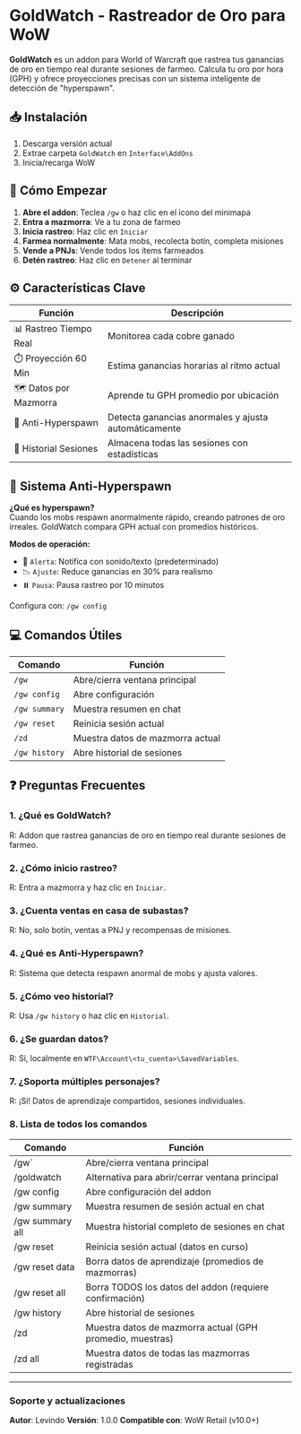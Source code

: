 # GoldWatch - Rastreador de Oro para WoW

**GoldWatch** es un addon para World of Warcraft que rastrea tus ganancias de oro en tiempo real durante sesiones de farmeo. Calcula tu oro por hora (GPH) y ofrece proyecciones precisas con un sistema inteligente de detección de "hyperspawn".

## 📥 Instalación
1. Descarga versión actual
2. Extrae carpeta `GoldWatch` en `Interface\AddOns`
3. Inicia/recarga WoW

## 🚀 Cómo Empezar
1. **Abre el addon**: Teclea `/gw` o haz clic en el ícono del minimapa
2. **Entra a mazmorra**: Ve a tu zona de farmeo
3. **Inicia rastreo**: Haz clic en `Iniciar`
4. **Farmea normalmente**: Mata mobs, recolecta botín, completa misiones
5. **Vende a PNJs**: Vende todos los ítems farmeados
6. **Detén rastreo**: Haz clic en `Detener` al terminar

## ⚙️ Características Clave
| Función | Descripción |
|---------|-----------|
| 📊 Rastreo Tiempo Real | Monitorea cada cobre ganado |
| ⏱️ Proyección 60 Min | Estima ganancias horarias al ritmo actual |
| 🗺️ Datos por Mazmorra | Aprende tu GPH promedio por ubicación |
| 🚨 Anti-Hyperspawn | Detecta ganancias anormales y ajusta automáticamente |
| 📜 Historial Sesiones | Almacena todas las sesiones con estadísticas |

## 🚨 Sistema Anti-Hyperspawn
**¿Qué es hyperspawn?**  
Cuando los mobs respawn anormalmente rápido, creando patrones de oro irreales. GoldWatch compara GPH actual con promedios históricos.

**Modos de operación:**
- 🔔 `Alerta`: Notifica con sonido/texto (predeterminado)
- 📉 `Ajuste`: Reduce ganancias en 30% para realismo
- ⏸️ `Pausa`: Pausa rastreo por 10 minutos

Configura con: `/gw config`

## 💻 Comandos Útiles
| Comando | Función |
|---------|--------|
| `/gw` | Abre/cierra ventana principal |
| `/gw config` | Abre configuración |
| `/gw summary` | Muestra resumen en chat |
| `/gw reset` | Reinicia sesión actual |
| `/zd` | Muestra datos de mazmorra actual |
| `/gw history` | Abre historial de sesiones |

## ❓ Preguntas Frecuentes

### 1. ¿Qué es GoldWatch?
R: Addon que rastrea ganancias de oro en tiempo real durante sesiones de farmeo.

### 2. ¿Cómo inicio rastreo?
R: Entra a mazmorra y haz clic en `Iniciar`.

### 3. ¿Cuenta ventas en casa de subastas?
R: No, solo botín, ventas a PNJ y recompensas de misiones.

### 4. ¿Qué es Anti-Hyperspawn?
R: Sistema que detecta respawn anormal de mobs y ajusta valores.

### 5. ¿Cómo veo historial?
R: Usa `/gw history` o haz clic en `Historial`.

### 6. ¿Se guardan datos?
R: Sí, localmente en `WTF\Account\<tu_cuenta>\SavedVariables`.

### 7. ¿Soporta múltiples personajes?
R: ¡Sí! Datos de aprendizaje compartidos, sesiones individuales.

### 8. Lista de todos los comandos
| Comando | Función |
|---------|--------|
| /gw` | Abre/cierra ventana principal |
| /goldwatch | Alternativa para abrir/cerrar ventana principal |
| /gw config | Abre configuración del addon |
| /gw summary | Muestra resumen de sesión actual en chat |
| /gw summary all | Muestra historial completo de sesiones en chat |
| /gw reset | Reinicia sesión actual (datos en curso) |
| /gw reset data | Borra datos de aprendizaje (promedios de mazmorras) |
| /gw reset all | Borra TODOS los datos del addon (requiere confirmación) |
| /gw history | Abre historial de sesiones |
| /zd | Muestra datos de mazmorra actual (GPH promedio, muestras) |
| /zd all | Muestra datos de todas las mazmorras registradas |

---

### Soporte y actualizaciones
**Autor**: Levindo
**Versión**: 1.0.0
**Compatible con**: WoW Retail (v10.0+)